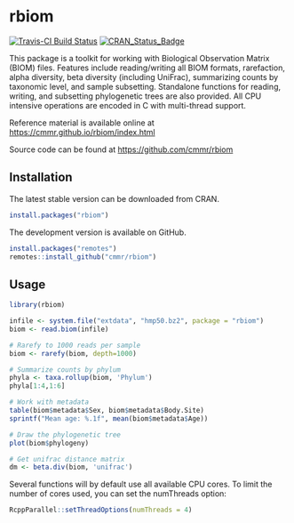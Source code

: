 rbiom
=======

[![Travis-CI Build Status](https://travis-ci.org/cmmr/rbiom.svg?branch=master)](https://travis-ci.org/cmmr/rbiom) [![CRAN\_Status\_Badge](http://www.r-pkg.org/badges/version/rbiom)](https://cran.r-project.org/package=rbiom)

This package is a toolkit for working with Biological Observation Matrix
(BIOM) files. Features include reading/writing all BIOM formats, rarefaction,
alpha diversity, beta diversity (including UniFrac), summarizing counts by 
taxonomic level, and sample subsetting. Standalone functions for reading,
writing, and subsetting phylogenetic trees are also provided. All CPU
intensive operations are encoded in C with multi-thread support.

Reference material is available online at https://cmmr.github.io/rbiom/index.html

Source code can be found at https://github.com/cmmr/rbiom


Installation
------------

The latest stable version can be downloaded from CRAN.

```r
install.packages("rbiom")
```

The development version is available on GitHub.

``` r
install.packages("remotes")
remotes::install_github("cmmr/rbiom")
```


Usage
-----

``` r
library(rbiom)

infile <- system.file("extdata", "hmp50.bz2", package = "rbiom")
biom <- read.biom(infile)

# Rarefy to 1000 reads per sample
biom <- rarefy(biom, depth=1000)

# Summarize counts by phylum
phyla <- taxa.rollup(biom, 'Phylum')
phyla[1:4,1:6]

# Work with metadata
table(biom$metadata$Sex, biom$metadata$Body.Site)
sprintf("Mean age: %.1f", mean(biom$metadata$Age))

# Draw the phylogenetic tree
plot(biom$phylogeny)

# Get unifrac distance matrix
dm <- beta.div(biom, 'unifrac')
```

Several functions will by default use all available CPU cores. To limit the number of cores used, you can set the numThreads option:

``` r
RcppParallel::setThreadOptions(numThreads = 4)
```



